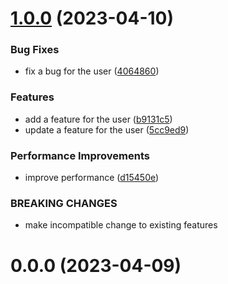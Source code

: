 # [1.0.0](https://github.com/silverag-corgi/changelog-sample/compare/v0.0.0...v1.0.0) (2023-04-10)


### Bug Fixes

* fix a bug for the user ([4064860](https://github.com/silverag-corgi/changelog-sample/commit/4064860c09bfa69170b6918d1801587b9b90adbd))


### Features

* add a feature for the user ([b9131c5](https://github.com/silverag-corgi/changelog-sample/commit/b9131c5394cff65fa70dcd08ca79be543dc387e8))
* update a feature for the user ([5cc9ed9](https://github.com/silverag-corgi/changelog-sample/commit/5cc9ed9a8a2deae4dd43ae62527f3919bf36316d))


### Performance Improvements

* improve performance ([d15450e](https://github.com/silverag-corgi/changelog-sample/commit/d15450e86043ad416cd536523e53c9bde6329b9e))


### BREAKING CHANGES

* make incompatible change to existing features



# 0.0.0 (2023-04-09)



